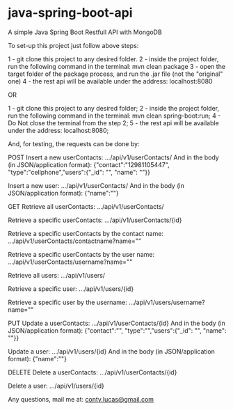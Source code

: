 # java-spring-boot-api
A simple Java Spring Boot Restfull API with MongoDB

To set-up this project just follow above steps:

  1 - git clone this project to any desired folder.
  2 - inside the project folder, run the following command in the terminal: mvn clean package
  3 - open the target folder of the package process, and run the .jar file (not the "original" one)
  4 - the rest api will be available under the address: localhost:8080
  
  OR
  
  1 - git clone this project to any desired folder;
  2 - inside the project folder, run the following command in the terminal: mvn clean spring-boot:run;
  4 - Do Not close the terminal from the step 2;
  5 - the rest api will be available under the address: localhost:8080;

  And, for testing, the requests can be done by:
  
  POST
  Insert a new userContacts:
  .../api/v1/userContacts/
  And in the body (in JSON/application format):
  {"contact":"12981105447", "type":"cellphone","users":{"_id": "<get the ID with GET from an user>", "name": "<get the NAME with GET from an user>"}}
  
  Insert a new user:
  .../api/v1/userContacts/
  And in the body (in JSON/application format):
  {"name":"<insert a name>"}
  
  GET
  Retrieve all userContacts:
  .../api/v1/userContacts/
  
  Retrieve a specific userContacts:
  .../api/v1/userContacts/{id}
  
  Retrieve a specific userContacts by the contact name:
  .../api/v1/userContacts/contactname?name=""
  
  Retrieve a specific userContacts by the user name:
  .../api/v1/userContacts/username?name=""
  
  Retrieve all users:
  .../api/v1/users/
  
  Retrieve a specific user:
  .../api/v1/users/{id}
  
  Retrieve a specific user by the username:
  .../api/v1/users/username?name=""
    
  PUT
  Update a userContacts:
  .../api/v1/userContacts/{id}
  And in the body (in JSON/application format):
  {"contact":"", "type":"","users":{"_id": "", "name": ""}}
  
  Update a user:
  .../api/v1/users/{id}
  And in the body (in JSON/application format):
  {"name":""}
  
  DELETE
  Delete a userContacts:
  .../api/v1/userContacts/{id}
  
  Delete a user:
  .../api/v1/users/{id}
  
  Any questions, mail me at: conty.lucas@gmail.com
